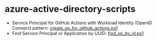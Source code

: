 # azure-active-directory-scripts

- Service Principal for GitHub Actions with Workload Identity (OpenID Connect) pattern: [create_sp_for_github_actions.ps1](github-actions.md)   
- Find Service Principal or Application by UUID: [find_sp_by_id.ps1](scripts/find_sp_by_id.ps1)
